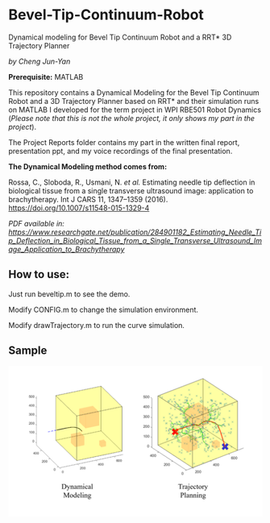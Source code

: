 # Bevel-Tip-Continuum-Robot
Dynamical modeling for Bevel Tip Continuum Robot and a RRT* 3D Trajectory Planner

*by Cheng Jun-Yan*

**Prerequisite:** MATLAB

This repository contains a Dynamical Modeling for the Bevel Tip Continuum Robot and a 3D Trajectory Planner based on RRT* and their simulation runs on MATLAB I developed for the term project in WPI RBE501 Robot Dynamics (*Please note that this is not the whole project, it only shows my part in the project*). 

The Project Reports folder contains my part in the written final report, presentation ppt, and my voice recordings of the final presentation.

**The Dynamical Modeling method comes from:** 

Rossa, C., Sloboda, R., Usmani, N. *et al.* Estimating needle tip deflection in biological tissue from a single transverse ultrasound image: application to brachytherapy. Int J CARS 11, 1347–1359 (2016). https://doi.org/10.1007/s11548-015-1329-4

*PDF available in: https://www.researchgate.net/publication/284901182_Estimating_Needle_Tip_Deflection_in_Biological_Tissue_from_a_Single_Transverse_Ultrasound_Image_Application_to_Brachytherapy*

## How to use:

Just run beveltip.m to see the demo.

Modify CONFIG.m to change the simulation environment.

Modify drawTrajectory.m to run the curve simulation.

## Sample

![image](https://github.com/chengjunyan1/Bevel-Tip-Continuum-Robot/raw/master/dm&rrt.png)
